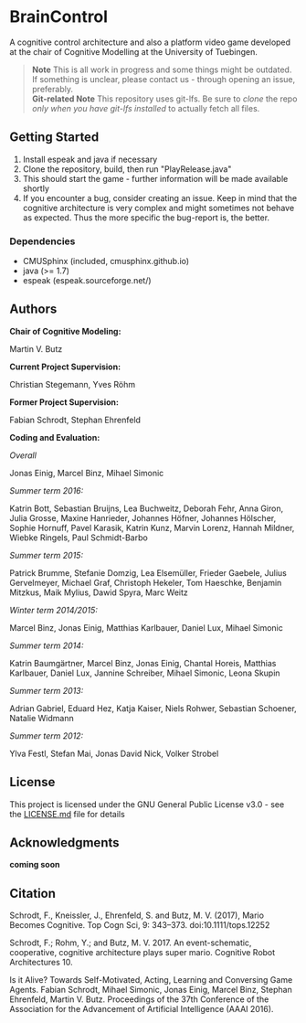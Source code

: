 # BrainControl

A cognitive control architecture and also a platform video game developed at the chair of Cognitive Modelling at the University of Tuebingen.

> **Note** This is all work in progress and some things might be outdated. If something is unclear, please contact us - through opening an issue, preferably.  
> **Git-related Note** This repository uses git-lfs. Be sure to _clone_ the repo _only when you have git-lfs installed_ to actually fetch all files.

## Getting Started

1. Install espeak and java if necessary  
2. Clone the repository, build, then run "PlayRelease.java"  
3. This should start the game - further information will be made available shortly  
4. If you encounter a bug, consider creating an issue. Keep in mind that the cognitive architecture is very complex and might sometimes not behave as expected. Thus the more specific the bug-report is, the better.

### Dependencies

* CMUSphinx (included, cmusphinx.github.io)  
* java (>= 1.7)  
* espeak (espeak.sourceforge.net/)  

## Authors

**Chair of Cognitive Modeling:**

Martin V. Butz

**Current Project Supervision:**

Christian Stegemann,
Yves Röhm

**Former Project Supervision:**

Fabian Schrodt,
Stephan Ehrenfeld

**Coding and Evaluation:**

*Overall*

Jonas Einig,
Marcel Binz,
Mihael Simonic

*Summer term 2016:*

Katrin Bott,
Sebastian Bruijns,
Lea Buchweitz,
Deborah Fehr,
Anna Giron,
Julia Grosse,
Maxine Hanrieder,
Johannes Höfner,
Johannes Hölscher,
Sophie Hornuff,
Pavel Karasik,
Katrin Kunz,
Marvin Lorenz,
Hannah Mildner,
Wiebke Ringels,
Paul Schmidt-Barbo

*Summer term 2015:*

Patrick Brumme,
Stefanie Domzig,
Lea Elsemüller,
Frieder Gaebele,
Julius Gervelmeyer,
Michael Graf,
Christoph Hekeler,
Tom Haeschke,
Benjamin Mitzkus,
Maik Mylius,
Dawid Spyra,
Marc Weitz

*Winter term 2014/2015:*

Marcel Binz,
Jonas Einig,
Matthias Karlbauer,
Daniel Lux,
Mihael Simonic

*Summer term 2014:*

Katrin Baumgärtner,
Marcel Binz,
Jonas Einig,
Chantal Horeis,
Matthias Karlbauer,
Daniel Lux,
Jannine Schreiber,
Mihael Simonic,
Leona Skupin

*Summer term 2013:*

Adrian Gabriel,
Eduard Hez,
Katja Kaiser,
Niels Rohwer,
Sebastian Schoener,
Natalie Widmann

*Summer term 2012:*

Ylva Festl,
Stefan Mai,
Jonas David Nick,
Volker Strobel



## License

This project is licensed under the GNU General Public License v3.0 - see the [LICENSE.md](LICENSE.md) file for details

## Acknowledgments

**coming soon**

## Citation

Schrodt, F., Kneissler, J., Ehrenfeld, S. and Butz, M. V. (2017), Mario Becomes Cognitive. 
Top Cogn Sci, 9: 343–373. doi:10.1111/tops.12252

Schrodt, F.; Rohm, Y.; and Butz, M. V. 2017. An event-schematic, cooperative, cognitive architecture plays super
mario. 
Cognitive Robot Architectures 10.

Is it Alive? Towards Self-Motivated, Acting, Learning
and Conversing Game Agents. Fabian Schrodt,
Mihael Simonic, Jonas Einig, Marcel Binz, Stephan
Ehrenfeld, Martin V. Butz. Proceedings of the 37th
Conference of the Association for the Advancement
of Artificial Intelligence (AAAI 2016).
